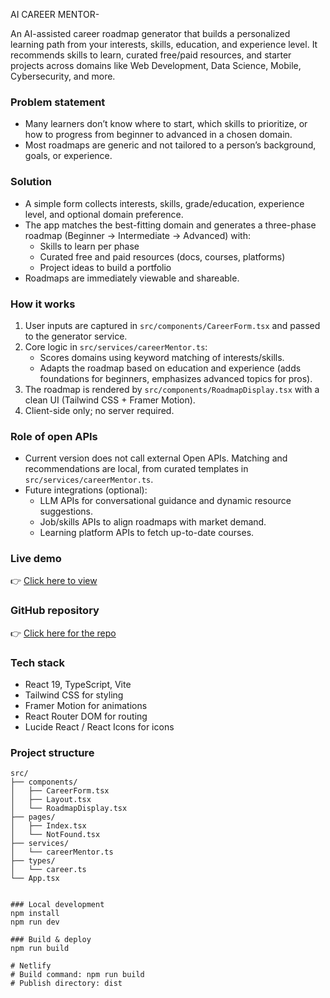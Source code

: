 
AI CAREER MENTOR-

An AI-assisted career roadmap generator that builds a personalized learning path from your interests, skills, education, and experience level. It recommends skills to learn, curated free/paid resources, and starter projects across domains like Web Development, Data Science, Mobile, Cybersecurity, and more.

### Problem statement
- Many learners don’t know where to start, which skills to prioritize, or how to progress from beginner to advanced in a chosen domain.
- Most roadmaps are generic and not tailored to a person’s background, goals, or experience.

### Solution
- A simple form collects interests, skills, grade/education, experience level, and optional domain preference.
- The app matches the best-fitting domain and generates a three-phase roadmap (Beginner → Intermediate → Advanced) with:
  - Skills to learn per phase
  - Curated free and paid resources (docs, courses, platforms)
  - Project ideas to build a portfolio
- Roadmaps are immediately viewable and shareable.

### How it works
1. User inputs are captured in `src/components/CareerForm.tsx` and passed to the generator service.
2. Core logic in `src/services/careerMentor.ts`:
   - Scores domains using keyword matching of interests/skills.
   - Adapts the roadmap based on education and experience (adds foundations for beginners, emphasizes advanced topics for pros).
3. The roadmap is rendered by `src/components/RoadmapDisplay.tsx` with a clean UI (Tailwind CSS + Framer Motion).
4. Client-side only; no server required.

### Role of open APIs
- Current version does not call external Open APIs. Matching and recommendations are local, from curated templates in `src/services/careerMentor.ts`.
- Future integrations (optional):
  - LLM APIs for conversational guidance and dynamic resource suggestions.
  - Job/skills APIs to align roadmaps with market demand.
  - Learning platform APIs to fetch up-to-date courses.

### Live demo
👉 [Click here to view](https://careernavi-ai.netlify.app)

### GitHub repository
👉 [Click here for the repo](https://github.com/vaishnavigoriga/ai-career-path)

### Tech stack
- React 19, TypeScript, Vite
- Tailwind CSS for styling
- Framer Motion for animations
- React Router DOM for routing
- Lucide React / React Icons for icons

### Project structure
```
src/
├── components/
│   ├── CareerForm.tsx
│   ├── Layout.tsx
│   └── RoadmapDisplay.tsx
├── pages/
│   ├── Index.tsx
│   └── NotFound.tsx
├── services/
│   └── careerMentor.ts
├── types/
│   └── career.ts
└── App.tsx


### Local development
npm install
npm run dev

### Build & deploy
npm run build

# Netlify
# Build command: npm run build
# Publish directory: dist
